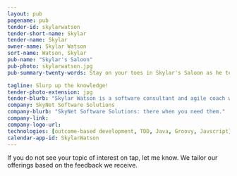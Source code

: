 ```yaml
---
layout: pub
pagename: pub
tender-id: skylarwatson
tender-short-name: Skylar
tender-name: Skylar
owner-name: Skylar Watson
sort-name: Watson, Skylar
pub-name: "Skylar's Saloon"
pub-photo: skylarwatson.jpg
pub-summary-twenty-words: Stay on your toes in Skylar's Saloon as he teaches you core dev and outcome-based stuffs.

tagline: Slurp up the knowledge!
tender-photo-extension: jpg
tender-blurb: "Skylar Watson is a software consultant and agile coach who implements high-value software to satisfy customer's needs. Skylar works with companies both domestically and internationally, assisting in adopting agile software practices. As a coach, Skylar works with both leadership and developers to assure the organization that their business outcomes are driving the transformation."
company: SkyNet Software Solutions
company-blurb: "SkyNet Software Solutions: there when you need them."
company-link: 
company-logo-url: 
technologies: [outcome-based development, TDD, Java, Groovy, Javscript]
calendar-app-id: SkylarWatson
---
```


If you do not see your topic of interest on tap, let me know. We tailor our offerings based on the feedback we receive.


